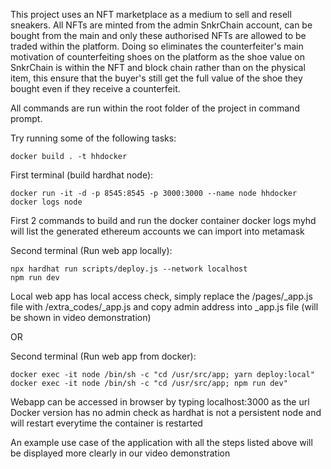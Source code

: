 This project uses an NFT marketplace as a medium to sell and resell sneakers. All NFTs are minted from the admin SnkrChain account, can be bought from the main and only these authorised NFTs are allowed to be traded within the platform. 
Doing so eliminates the counterfeiter's main motivation of counterfeiting shoes on the platform as the shoe value on SnkrChain is within the NFT and block chain rather than on the physical item, this ensure that the buyer's still get the full value of the shoe they bought even if they receive a counterfeit.

All commands are run within the root folder of the project in command prompt.

Try running some of the following tasks:

```Build Docker Image
docker build . -t hhdocker
```

First terminal (build hardhat node):
```Build Docker Image
docker run -it -d -p 8545:8545 -p 3000:3000 --name node hhdocker
docker logs node
```
First 2 commands to build and run the docker container
docker logs myhd will list the generated ethereum accounts we can import into metamask

Second terminal (Run web app locally):
```Run web client
npx hardhat run scripts/deploy.js --network localhost
npm run dev
```
Local web app has local access check, simply replace the /pages/_app.js file with /extra_codes/_app.js and copy admin address into _app.js file (will be shown in video demonstration)

OR

Second terminal (Run web app from docker):
```Run web client
docker exec -it node /bin/sh -c "cd /usr/src/app; yarn deploy:local"
docker exec -it node /bin/sh -c "cd /usr/src/app; npm run dev"
```

Webapp can be accessed in browser by typing localhost:3000 as the url
Docker version has no admin check as hardhat is not a persistent node and will restart everytime the container is restarted

An example use case of the application with all the steps listed above will be displayed more clearly in our video demonstration
